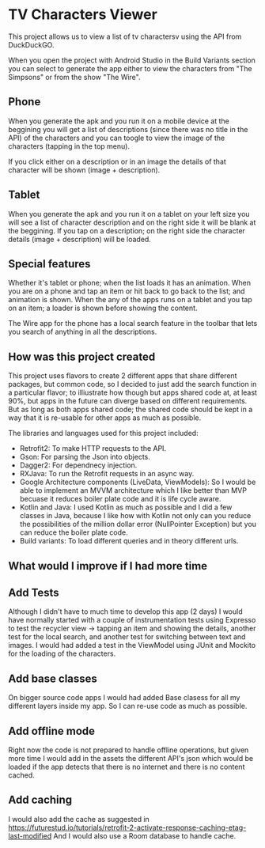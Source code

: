 # TV Characters Viewer
This project allows us to view a list of tv charactersv using the API from DuckDuckGO.

When you open the project with Android Studio in the Build Variants section you can select to generate the app either to view the characters from "The Simpsons" or from the show "The Wire".


## Phone
When you generate the apk and you run it on a mobile device at the beggining you will get a list of descriptions (since there was no title in the API) of the characters and you can toogle to view the image of the characters (tapping in the top menu).

If you click either on a description or in an image the details of that character will be shown (image + description).

## Tablet
When you generate the apk and you run it on a tablet on your left size you will see a list of character description and on the right side it will be blank at the beggining. If you tap on a description; on the right side the character details (image + description) will be loaded.

## Special features
Whether it's tablet or phone; when the list loads it has an animation. When you are on a phone and tap an item or hit back to go back to the list; and animation is shown.
When the any of the apps runs on a tablet and you tap on an item; a loader is shown before showing the content.

The Wire app for the phone has a local search feature in the toolbar that lets you search of anything in all the descriptions.


## How was this project created
This project uses flavors to create 2 different apps that share different packages, but common code, so I decided to just add the search function in a particular flavor; to illiustrate how though but apps shared code at, at least 90%, but apps in the future can diverge based on different requirements. But as long as both apps shared code; the shared code should be kept in a way that it is re-usable for other apps as much as possible.

The libraries and languages used for this project included:
* Retrofit2: To make HTTP requests to the API.
* Gson: For parsing the Json into objects.
* Dagger2: For dependnecy injection.
* RXJava: To run the Retrofit requests in an async way.
* Google Architecture components (LiveData, ViewModels): So I would be able to implement an MVVM architecture which I like better than MVP becuase it reduces boiler plate code and it is life cycle aware.
* Kotlin and Java: I used Kotlin as much as possible and I did a few classes in Java, because I like how with Kotlin not only can you reduce the possibilities of the million dollar error (NullPointer Exception) but you can reduce the boiler plate code.
* Build variants: To load different queries and in theory different urls.

## What would I improve if I had more time
## Add Tests
Although I didn't have to much time to develop this app (2 days) I would have normally started with a couple of instrumentation tests using Expresso to test the recycler view -> tapping an item and showing the details, another test for the local search, and another test for switching between text and images.
I would had added a test in the ViewModel using JUnit and Mockito for the loading of the characters.

## Add base classes
On bigger source code apps I would had added Base clasess for all my different layers inside my app. So I can re-use code as much as possible.

## Add offline mode
Right now the code is not prepared to handle offline operations, but given more time I would add in the assets the different API's json which would be loaded if the app detects that there is no internet and there is no content cached.

## Add caching
I would also add the cache as suggested in https://futurestud.io/tutorials/retrofit-2-activate-response-caching-etag-last-modified
And I would also use a Room database to handle cache.